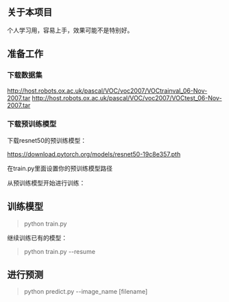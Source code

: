 ## 关于本项目

个人学习用，容易上手，效果可能不是特别好。

## 准备工作

### 下载数据集

http://host.robots.ox.ac.uk/pascal/VOC/voc2007/VOCtrainval_06-Nov-2007.tar
http://host.robots.ox.ac.uk/pascal/VOC/voc2007/VOCtest_06-Nov-2007.tar

### 下载预训练模型

下载resnet50的预训练模型：

https://download.pytorch.org/models/resnet50-19c8e357.pth

在train.py里面设置你的预训练模型路径

从预训练模型开始进行训练：

## 训练模型

>python train.py

继续训练已有的模型：

>python train.py --resume

## 进行预测
>python predict.py --image_name [filename]

